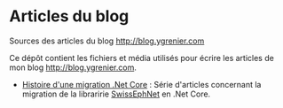 # Articles du blog

Sources des articles du blog http://blog.ygrenier.com

Ce dépôt contient les fichiers et média utilisés pour écrire les articles de mon blog http://blog.ygrenier.com.

- [Histoire d'une migration .Net Core](histoire-migration-dotnet-core/index.md) : Série d'articles concernant la migration de la libraririe [SwissEphNet](https://github.com/ygrenier/SwissEphNet) en .Net Core.